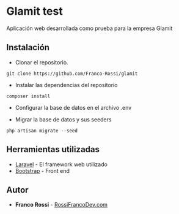 # Glamit test
Aplicación web desarrollada como prueba para la empresa Glamit


## Instalación

* Clonar el repositorio.
```
git clone https://github.com/Franco-Rossi/glamit
```

* Instalar las dependencias del repositorio
```
composer install
```

* Configurar la base de datos en el archivo .env


* Migrar la base de datos y sus seeders
```
php artisan migrate --seed
```


## Herramientas utilizadas

* [Laravel](https://laravel.com/) - El framework web utilizado
* [Bootstrap](https://getbootstrap.com/) - Front end


## Autor

* **Franco Rossi** - [RossiFrancoDev.com](https://rossifrancodev.com)
